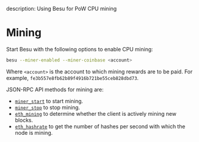 description: Using Besu for PoW CPU mining
<!--- END of page meta data -->

# Mining

Start Besu with the following options to enable CPU mining: 
```bash
besu --miner-enabled --miner-coinbase <account>
```

Where `<account>` is the account to which mining rewards are to be paid. For example, `fe3b557e8fb62b89f4916b721be55ceb828dbd73`.

JSON-RPC API methods for mining are:

* [`miner_start`](../../Reference/API-Methods.md#miner_start) to start mining. 
* [`miner_stop`](../../Reference/API-Methods.md#miner_stop) to stop mining. 
* [`eth_mining`](../../Reference/API-Methods.md#eth_mining) to determine whether the client is actively mining new blocks.   
* [`eth_hashrate`](../../Reference/API-Methods.md#eth_hashrate) to get the number of hashes per second with which the node is mining. 